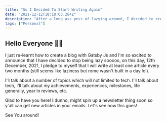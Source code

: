 ```yaml
---
title: "So I Decided To Start Writing Again"
date: "2021-12-12T18:18:03.284Z"
description: "After a long ass yesr of lazying around, I decided to create a blog where I share content occasionally"
tags: ["Personal"]
---
```


## Hello Everyone 👋🏽

I just re-learnt how to create a blog with Gatsby Js and I'm so excited to announce that I have decided to stop being lazy sooooo, on this day, 12th December, 2021, I pledge to myself that I will write at least one article every two months (still seems like laziness but rome wasn't built in a day lol).

I'll talk about a number of topics which will not limited to tech. I'll talk about tech, I'll talk about my achievements, experiences, milestones, life generally, year in reviews, etc.

<!-- ```html
<div>Sorry, Just had to test the code feature on this editor</div>
``` -->

Glad to have you here! I dunno, might spin up a newsletter thing soon so y'all can get new articles in your emails. Let's see how this goes!

See You around!
